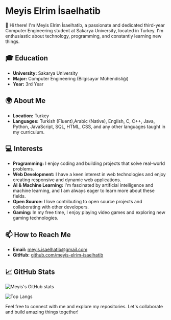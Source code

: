 # Meyis Elrim İsaelhatib

👋 Hi there! I'm Meyis Elrim İsaelhatib, a passionate and dedicated third-year Computer Engineering student at Sakarya University, located in Turkey. I'm enthusiastic about technology, programming, and constantly learning new things.

## 🎓 Education

- **University:** Sakarya University
- **Major:** Computer Engineering (Bilgisayar Mühendisliği)
- **Year:** 3rd Year

## 🌍 About Me

- **Location:** Turkey
- **Languages:** Turkish (Fluent),Arabic (Native), English, C, C++, Java, Python, JavaScript, SQL, HTML, CSS, and any other languages taught in my curriculum.

## 💻 Interests

- **Programming:** I enjoy coding and building projects that solve real-world problems.
- **Web Development:** I have a keen interest in web technologies and enjoy creating responsive and dynamic web applications.
- **AI & Machine Learning:** I'm fascinated by artificial intelligence and machine learning, and I am always eager to learn more about these fields.
- **Open Source:** I love contributing to open source projects and collaborating with other developers.
- **Gaming:** In my free time, I enjoy playing video games and exploring new gaming technologies.

## 📫 How to Reach Me

- **Email:** [meyis.isaelhatib@gmail.com](mailto:meyis.isaelhatib@gmail.com)
- **GitHub:** [github.com/meyis-elrim-isaelhatib](https://github.com/meyis-elrim-isaelhatib)

## 📈 GitHub Stats

![Meyis's GitHub stats](https://github-readme-stats.vercel.app/api?username=meys-isaelhatib&show_icons=true&theme=radical)

![Top Langs](https://github-readme-stats.vercel.app/api/top-langs/?username=meys-isaelhatib&layout=compact&theme=radical)

Feel free to connect with me and explore my repositories. Let's collaborate and build amazing things together!
